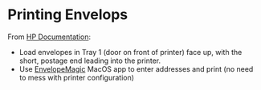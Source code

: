 # Printing Envelops

From [HP Documentation](https://support.hp.com/us-en/document/c04800080):
* Load envelopes in Tray 1 (door on front of printer) face up, with the short, postage end leading into the printer.
* Use [EnvelopeMagic](https://www.envelopemagic.com/) MacOS app to enter addresses and print (no need to mess with printer configuration)
